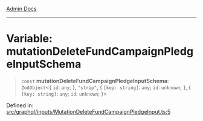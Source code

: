 [Admin Docs](/)

***

# Variable: mutationDeleteFundCampaignPledgeInputSchema

> `const` **mutationDeleteFundCampaignPledgeInputSchema**: `ZodObject`\<\{ `id`: `any`; \}, `"strip"`, \{ `[key: string]`: `any`;  `id`: `unknown`; \}, \{ `[key: string]`: `any`;  `id`: `unknown`; \}\>

Defined in: [src/graphql/inputs/MutationDeleteFundCampaignPledgeInput.ts:5](https://github.com/PalisadoesFoundation/talawa-api/blob/5c2e90552414053c7e52a1a2621c3724f43bf6ad/src/graphql/inputs/MutationDeleteFundCampaignPledgeInput.ts#L5)
